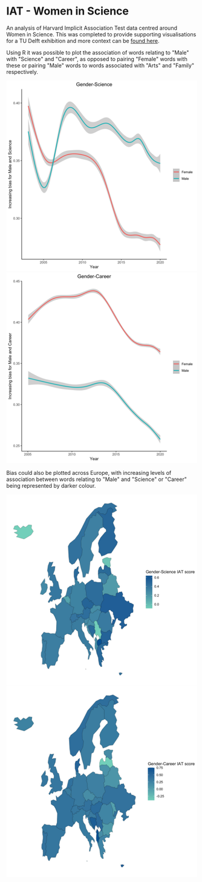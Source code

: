 # IAT - Women in Science

An analysis of Harvard Implicit Association Test data centred around Women in Science. This was completed to provide supporting visualisations for a TU Delft exhibition and more context can be [found here](about).

Using R it was possible to plot the association of words relating to "Male" with "Science" and "Career", as opposed to pairing "Female" words with these or pairing "Male" words to words associated with "Arts" and "Family" respectively.

![GenderScience bias over time](./images/GenderScience/GenderScienceTime.jpg) ![GenderCareer bias over time](./images/GenderCareer/GenderCareerTime.jpg)

Bias could also be plotted across Europe, with increasing levels of association between words relating to "Male" and "Science" or "Career" being represented by darker colour.

![GenderScience bias over time](./images/GenderScience/GenderScienceEurope.jpg) ![GenderCareer bias over time](./images/GenderCareer/GenderCareerEurope.jpg)
